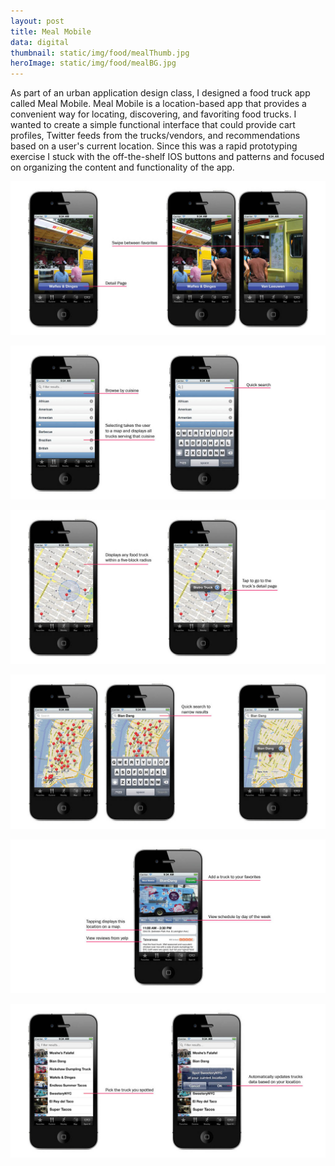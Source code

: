 ```yaml
---
layout: post
title: Meal Mobile
data: digital
thumbnail: static/img/food/mealThumb.jpg
heroImage: static/img/food/mealBG.jpg
---
```


<p>As part of an urban application design class, I designed a food truck app called Meal Mobile. Meal Mobile is a location-based app that provides a convenient way for locating, discovering, and favoriting food trucks. I wanted to create a simple functional interface that could provide cart profiles, Twitter feeds from the trucks/vendors, and recommendations based on a user's current location. Since this was a rapid prototyping exercise I stuck with the off-the-shelf IOS buttons and patterns and focused on organizing the content and functionality of the app. </P>

<a href="static/img/food/food.jpg"><img alt="meal mobile app" src="static/img/food/food.jpg"></a>

<a href="static/img/food/food2.jpg"><img alt="meal mobile app" src="static/img/food/food2.jpg"></a>

<a href="static/img/food/food3.jpg"><img alt="meal mobile app" src="static/img/food/food3.jpg"></a>

<a href="static/img/food/food4.jpg"><img alt="meal mobile app" src="static/img/food/food4.jpg"></a>

<a href="static/img/food/food5.jpg"><img alt="meal mobile app" src="static/img/food/food5.jpg"></a>

<a href="static/img/food/food6.jpg"><img alt="meal mobile app" src="static/img/food/food6.jpg"></a>